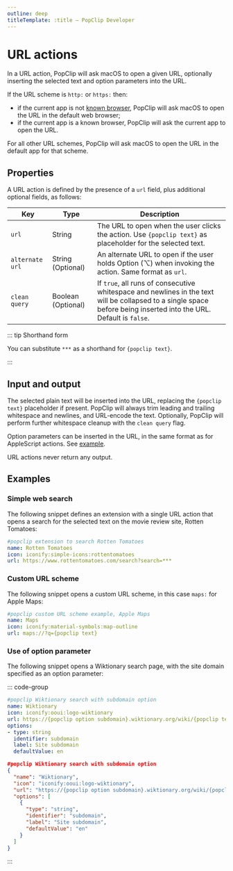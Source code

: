 ```yaml
---
outline: deep
titleTemplate: :title — PopClip Developer
---
```


# URL actions

In a URL action, PopClip will ask macOS to open a given URL, optionally
inserting the selected text and option parameters into the URL.

If the URL scheme is `http:` or `https:` then:

- if the current app is not [known browser](/kb/browsers), PopClip will ask
  macOS to open the URL in the default web browser;
- if the current app is a known browser, PopClip will ask the current app to
  open the URL.

For all other URL schemes, PopClip will ask macOS to open the URL in the default
app for that scheme.

## Properties

A URL action is defined by the presence of a `url` field, plus additional
optional fields, as follows:

| Key             | Type               | Description                                                                                                                                                        |
| --------------- | ------------------ | ------------------------------------------------------------------------------------------------------------------------------------------------------------------ |
| `url`           | String             | The URL to open when the user clicks the action. Use `{popclip text}` as placeholder for the selected text.                                                        |
| `alternate url` | String (Optional)  | An alternate URL to open if the user holds Option (⌥) when invoking the action. Same format as `url`.                                                              |
| `clean query`   | Boolean (Optional) | If `true`, all runs of consecutive whitespace and newlines in the text will be collapsed to a single space before being inserted into the URL. Default is `false`. |

::: tip Shorthand form

You can substitute `***` as a shorthand for `{popclip text}`.

:::

## Input and output

The selected plain text will be inserted into the URL, replacing the
`{popclip text}` placeholder if present. PopClip will always trim leading and
trailing whitespace and newlines, and URL-encode the text. Optionally, PopClip
will perform further whitespace cleanup with the `clean query` flag.

Option parameters can be inserted in the URL, in the same format as for
AppleScript actions. See [example](#use-of-option-parameter).

URL actions never return any output.

## Examples

### Simple web search

The following snippet defines an extension with a single URL action that opens a
search for the selected text on the movie review site, Rotten Tomatoes:

```yaml
#popclip extension to search Rotten Tomatoes
name: Rotten Tomatoes
icon: iconify:simple-icons:rottentomatoes
url: https://www.rottentomatoes.com/search?search=***
```

### Custom URL scheme

The following snippet opens a custom URL scheme, in this case `maps:` for Apple
Maps:

```yaml
#popclip custom URL scheme example, Apple Maps
name: Maps
icon: iconify:material-symbols:map-outline
url: maps://?q={popclip text}
```

### Use of option parameter

The following snippet opens a Wiktionary search page, with the site domain
specified as an option parameter:

::: code-group

```yaml
#popclip Wiktionary search with subdomain option
name: Wiktionary
icon: iconify:ooui:logo-wiktionary
url: https://{popclip option subdomain}.wiktionary.org/wiki/{popclip text}
options:
- type: string
  identifier: subdomain
  label: Site subdomain
  defaultValue: en
```

```json
#popclip Wiktionary search with subdomain option
{
  "name": "Wiktionary",
  "icon": "iconify:ooui:logo-wiktionary",
  "url": "https://{popclip option subdomain}.wiktionary.org/wiki/{popclip text}",
  "options": [
    {
      "type": "string",
      "identifier": "subdomain",
      "label": "Site subdomain",
      "defaultValue": "en"
    }
  ]
}
```

:::
